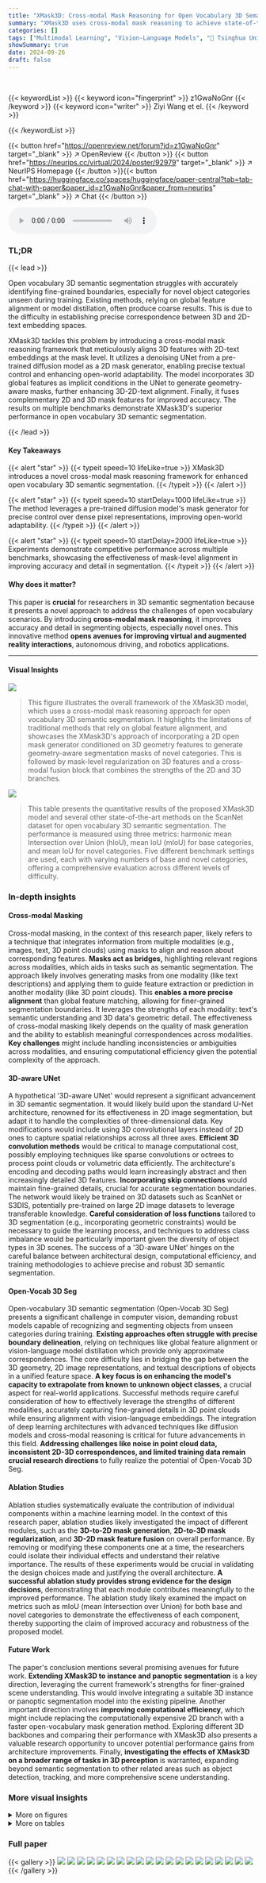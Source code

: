 ```yaml
---
title: "XMask3D: Cross-modal Mask Reasoning for Open Vocabulary 3D Semantic Segmentation"
summary: "XMask3D uses cross-modal mask reasoning to achieve state-of-the-art open vocabulary 3D semantic segmentation by aligning 2D and 3D features at the mask level, resulting in precise segmentation boundar..."
categories: []
tags: ["Multimodal Learning", "Vision-Language Models", "🏢 Tsinghua University",]
showSummary: true
date: 2024-09-26
draft: false
---
```


<br>

{{< keywordList >}}
{{< keyword icon="fingerprint" >}} z1GwaNoGnr {{< /keyword >}}
{{< keyword icon="writer" >}} Ziyi Wang et el. {{< /keyword >}}
 
{{< /keywordList >}}

{{< button href="https://openreview.net/forum?id=z1GwaNoGnr" target="_blank" >}}
↗ OpenReview
{{< /button >}}
{{< button href="https://neurips.cc/virtual/2024/poster/92979" target="_blank" >}}
↗ NeurIPS Homepage
{{< /button >}}{{< button href="https://huggingface.co/spaces/huggingface/paper-central?tab=tab-chat-with-paper&paper_id=z1GwaNoGnr&paper_from=neurips" target="_blank" >}}
↗ Chat
{{< /button >}}



<audio controls>
    <source src="https://ai-paper-reviewer.com/z1GwaNoGnr/podcast.wav" type="audio/wav">
    Your browser does not support the audio element.
</audio>


### TL;DR


{{< lead >}}

Open vocabulary 3D semantic segmentation struggles with accurately identifying fine-grained boundaries, especially for novel object categories unseen during training. Existing methods, relying on global feature alignment or model distillation, often produce coarse results. This is due to the difficulty in establishing precise correspondence between 3D and 2D-text embedding spaces.

XMask3D tackles this problem by introducing a cross-modal mask reasoning framework that meticulously aligns 3D features with 2D-text embeddings at the mask level. It utilizes a denoising UNet from a pre-trained diffusion model as a 2D mask generator, enabling precise textual control and enhancing open-world adaptability.  The model incorporates 3D global features as implicit conditions in the UNet to generate geometry-aware masks, further enhancing 3D-2D-text alignment. Finally, it fuses complementary 2D and 3D mask features for improved accuracy. The results on multiple benchmarks demonstrate XMask3D's superior performance in open vocabulary 3D semantic segmentation.

{{< /lead >}}


#### Key Takeaways

{{< alert "star" >}}
{{< typeit speed=10 lifeLike=true >}} XMask3D introduces a novel cross-modal mask reasoning framework for enhanced open vocabulary 3D semantic segmentation. {{< /typeit >}}
{{< /alert >}}

{{< alert "star" >}}
{{< typeit speed=10 startDelay=1000 lifeLike=true >}} The method leverages a pre-trained diffusion model's mask generator for precise control over dense pixel representations, improving open-world adaptability. {{< /typeit >}}
{{< /alert >}}

{{< alert "star" >}}
{{< typeit speed=10 startDelay=2000 lifeLike=true >}} Experiments demonstrate competitive performance across multiple benchmarks, showcasing the effectiveness of mask-level alignment in improving accuracy and detail in segmentation. {{< /typeit >}}
{{< /alert >}}

#### Why does it matter?
This paper is **crucial** for researchers in 3D semantic segmentation because it presents a novel approach to address the challenges of open vocabulary scenarios.  By introducing **cross-modal mask reasoning**, it improves accuracy and detail in segmenting objects, especially novel ones. This innovative method **opens avenues for improving virtual and augmented reality interactions**, autonomous driving, and robotics applications.

------
#### Visual Insights



![](https://ai-paper-reviewer.com/z1GwaNoGnr/figures_1_1.jpg)

> This figure illustrates the overall framework of the XMask3D model, which uses a cross-modal mask reasoning approach for open vocabulary 3D semantic segmentation. It highlights the limitations of traditional methods that rely on global feature alignment, and showcases the XMask3D's approach of incorporating a 2D open mask generator conditioned on 3D geometry features to generate geometry-aware segmentation masks of novel categories. This is followed by mask-level regularization on 3D features and a cross-modal fusion block that combines the strengths of the 2D and 3D branches.





![](https://ai-paper-reviewer.com/z1GwaNoGnr/tables_6_1.jpg)

> This table presents the quantitative results of the proposed XMask3D model and several other state-of-the-art methods on the ScanNet dataset for open vocabulary 3D semantic segmentation.  The performance is measured using three metrics: harmonic mean Intersection over Union (hIoU), mean IoU (mIoU) for base categories, and mean IoU for novel categories.  Five different benchmark settings are used, each with varying numbers of base and novel categories, offering a comprehensive evaluation across different levels of difficulty.





### In-depth insights


#### Cross-modal Masking
Cross-modal masking, in the context of this research paper, likely refers to a technique that integrates information from multiple modalities (e.g., images, text, 3D point clouds) using masks to align and reason about corresponding features.  **Masks act as bridges,** highlighting relevant regions across modalities, which aids in tasks such as semantic segmentation.  The approach likely involves generating masks from one modality (like text descriptions) and applying them to guide feature extraction or prediction in another modality (like 3D point clouds). This **enables a more precise alignment** than global feature matching, allowing for finer-grained segmentation boundaries. It leverages the strengths of each modality: text's semantic understanding and 3D data's geometric detail. The effectiveness of cross-modal masking likely depends on the quality of mask generation and the ability to establish meaningful correspondences across modalities.  **Key challenges** might include handling inconsistencies or ambiguities across modalities, and ensuring computational efficiency given the potential complexity of the approach.

#### 3D-aware UNet
A hypothetical '3D-aware UNet' would represent a significant advancement in 3D semantic segmentation.  It would likely build upon the standard U-Net architecture, renowned for its effectiveness in 2D image segmentation, but adapt it to handle the complexities of three-dimensional data.  Key modifications would include using 3D convolutional layers instead of 2D ones to capture spatial relationships across all three axes.  **Efficient 3D convolution methods** would be critical to manage computational cost, possibly employing techniques like sparse convolutions or octrees to process point clouds or volumetric data efficiently.  The architecture's encoding and decoding paths would learn increasingly abstract and then increasingly detailed 3D features.  **Incorporating skip connections** would maintain fine-grained details, crucial for accurate segmentation boundaries.  The network would likely be trained on 3D datasets such as ScanNet or S3DIS, potentially pre-trained on large 2D image datasets to leverage transferable knowledge.  **Careful consideration of loss functions** tailored to 3D segmentation (e.g., incorporating geometric constraints) would be necessary to guide the learning process, and techniques to address class imbalance would be particularly important given the diversity of object types in 3D scenes. The success of a '3D-aware UNet' hinges on the careful balance between architectural design, computational efficiency, and training methodologies to achieve precise and robust 3D semantic segmentation.

#### Open-Vocab 3D Seg
Open-vocabulary 3D semantic segmentation (Open-Vocab 3D Seg) presents a significant challenge in computer vision, demanding robust models capable of recognizing and segmenting objects from unseen categories during training.  **Existing approaches often struggle with precise boundary delineation**, relying on techniques like global feature alignment or vision-language model distillation which provide only approximate correspondences.  The core difficulty lies in bridging the gap between the 3D geometry, 2D image representations, and textual descriptions of objects in a unified feature space.  **A key focus is on enhancing the model's capacity to extrapolate from known to unknown object classes**, a crucial aspect for real-world applications.  Successful methods require careful consideration of how to effectively leverage the strengths of different modalities, accurately capturing fine-grained details in 3D point clouds while ensuring alignment with vision-language embeddings. The integration of deep learning architectures with advanced techniques like diffusion models and cross-modal reasoning is critical for future advancements in this field.  **Addressing challenges like noise in point cloud data, inconsistent 2D-3D correspondences, and limited training data remain crucial research directions** to fully realize the potential of Open-Vocab 3D Seg.

#### Ablation Studies
Ablation studies systematically evaluate the contribution of individual components within a machine learning model.  In the context of this research paper, ablation studies likely investigated the impact of different modules, such as the **3D-to-2D mask generation**, **2D-to-3D mask regularization**, and **3D-2D mask feature fusion** on overall performance. By removing or modifying these components one at a time, the researchers could isolate their individual effects and understand their relative importance.  The results of these experiments would be crucial in validating the design choices made and justifying the overall architecture. **A successful ablation study provides strong evidence for the design decisions**, demonstrating that each module contributes meaningfully to the improved performance. The ablation study likely examined the impact on metrics such as mIoU (mean Intersection over Union) for both base and novel categories to demonstrate the effectiveness of each component, thereby supporting the claim of improved accuracy and robustness of the proposed model.

#### Future Work
The paper's conclusion mentions several promising avenues for future work.  **Extending XMask3D to instance and panoptic segmentation** is a key direction, leveraging the current framework's strengths for finer-grained scene understanding.  This would involve integrating a suitable 3D instance or panoptic segmentation model into the existing pipeline. Another important direction involves **improving computational efficiency**, which might include replacing the computationally expensive 2D branch with a faster open-vocabulary mask generation method.  Exploring different 3D backbones and comparing their performance with XMask3D also presents a valuable research opportunity to uncover potential performance gains from architecture improvements. Finally, **investigating the effects of XMask3D on a broader range of tasks in 3D perception** is warranted, expanding beyond semantic segmentation to other related areas such as object detection, tracking, and more comprehensive scene understanding.


### More visual insights

<details>
<summary>More on figures
</summary>


![](https://ai-paper-reviewer.com/z1GwaNoGnr/figures_3_1.jpg)

> This figure shows the detailed architecture of the XMask3D model. It consists of three main components: a 3D geometry extraction branch, a 2D mask generation branch, and a 3D-2D feature fusion module. The 3D branch extracts geometric features from a point cloud.  The 2D branch uses a diffusion model to generate open vocabulary masks, conditioned on global 3D features. These masks are then used for mask-level regularization on the 3D features to ensure fine-grained alignment between 3D and 2D feature spaces. Finally, a fusion block merges the features from both branches to leverage their respective strengths and produce a more accurate result.  The CLIP text and image encoders are used in conjunction with the mask generator and the fusion block.


![](https://ai-paper-reviewer.com/z1GwaNoGnr/figures_8_1.jpg)

> This figure compares the performance of XMask3D against two other state-of-the-art methods, PLA and OpenScene, on four novel object categories (table, bookshelf, chair, and bed).  For each category, it shows the view image, the ground truth segmentation, and the segmentation results produced by each of the three methods. Red boxes highlight the regions of interest (i.e., the novel categories). The visual comparison aims to demonstrate that XMask3D achieves more accurate and precise segmentation boundaries compared to the other two methods.


![](https://ai-paper-reviewer.com/z1GwaNoGnr/figures_9_1.jpg)

> This figure compares the performance of XMask3D against two other methods (PLA and OpenScene) on the task of segmenting novel object categories in 3D scenes.  It shows several example scenes with ground truth segmentations and the corresponding segmentations generated by each of the three methods.  The red boxes highlight the regions of the images containing the novel object categories.  The figure demonstrates that XMask3D achieves better segmentation accuracy and more precise boundary delineation compared to the other methods, particularly for fine-grained objects.


![](https://ai-paper-reviewer.com/z1GwaNoGnr/figures_15_1.jpg)

> This figure presents a visual comparison of the segmentation results obtained by XMask3D, PLA [11], and OpenScene [34] on four novel categories (table, bookshelf, chair, and bed).  Each row shows a different scene, with the leftmost image displaying the original view image, followed by the ground truth segmentation, and then the results from PLA, OpenScene, and finally XMask3D (with its three individual branches and their fusion results).  The red boxes highlight the regions corresponding to the four novel categories. The comparison aims to showcase XMask3D's superior accuracy and more refined segmentation boundaries in comparison to the other methods.


![](https://ai-paper-reviewer.com/z1GwaNoGnr/figures_15_2.jpg)

> This figure compares the segmentation results of XMask3D with two other methods (PLA and OpenScene) on four novel categories: table, bookshelf, chair, and bed.  The comparison highlights the superior accuracy and finer segmentation boundaries achieved by XMask3D, particularly in correctly identifying the novel categories. The red boxes clearly show the areas where the novel categories are located, making it easy to compare the performance of the different methods.


![](https://ai-paper-reviewer.com/z1GwaNoGnr/figures_16_1.jpg)

> This figure showcases three failure cases of the XMask3D model in identifying novel categories (shower curtain, picture, sink).  Each row displays the input image, the ground truth segmentation, the segmentation results from the 2D branch, the 3D branch, and the final fused output.  The model struggles in these cases due to various factors, such as similar object shapes and textures, occlusions, and incomplete point clouds.


</details>




<details>
<summary>More on tables
</summary>


![](https://ai-paper-reviewer.com/z1GwaNoGnr/tables_7_1.jpg)
> This table presents the results of the XMask3D model and other state-of-the-art methods on the S3DIS dataset.  It evaluates the performance on two different category splits (B8/N4 and B6/N6).  The metrics used are the harmonic mean Intersection over Union (hIoU), mean Intersection over Union (mIoU) for base categories, and mean IoU for novel categories.  The best performing model for each metric in each category split is highlighted in bold, showing XMask3D's competitive performance on this dataset.

![](https://ai-paper-reviewer.com/z1GwaNoGnr/tables_7_2.jpg)
> This ablation study analyzes the impact of different components within the XMask3D framework on the B12/N7 benchmark of the ScanNet dataset. It investigates the effects of using different conditional inputs for the diffusion model (text, 2D, or 3D features), the impact of mask regularization, and the contribution of the fusion block by comparing performance metrics (Base and Novel mIoU) across various configurations.

![](https://ai-paper-reviewer.com/z1GwaNoGnr/tables_14_1.jpg)
> This table presents the quantitative results of the proposed XMask3D model and several baseline models on the ScanNet dataset for open vocabulary 3D semantic segmentation.  The performance is measured using three metrics: hIoU (harmonic mean Intersection over Union), base mIoU (mean IoU for base categories), and novel mIoU (mean IoU for novel categories).  Five different benchmarks are used, each characterized by a specific split of categories into base and novel sets (B15/N4, B12/N7, B10/N9, B170/N30, and B150/N50). The results show a comparison of XMask3D's performance against other state-of-the-art methods in this domain.

![](https://ai-paper-reviewer.com/z1GwaNoGnr/tables_14_2.jpg)
> This table presents the quantitative results of open vocabulary 3D semantic segmentation on the ScanNet dataset.  It shows the performance of XMask3D and several other methods across five different benchmark settings.  Each setting varies the number of base and novel categories used for evaluation.  The performance metrics used are harmonic mean IoU (hIoU), mean IoU for base categories, and mean IoU for novel categories.

![](https://ai-paper-reviewer.com/z1GwaNoGnr/tables_14_3.jpg)
> This table presents the performance comparison of different methods on the S3DIS dataset for open vocabulary 3D semantic segmentation.  It shows the harmonic mean Intersection over Union (hIoU), mean IoU (mIoU) for base categories, and mIoU for novel categories.  The best performing method for each metric is highlighted in bold. This allows for a direct comparison of the proposed XMask3D method against existing state-of-the-art techniques for this task.

</details>




### Full paper

{{< gallery >}}
<img src="https://ai-paper-reviewer.com/z1GwaNoGnr/1.png" class="grid-w50 md:grid-w33 xl:grid-w25" />
<img src="https://ai-paper-reviewer.com/z1GwaNoGnr/2.png" class="grid-w50 md:grid-w33 xl:grid-w25" />
<img src="https://ai-paper-reviewer.com/z1GwaNoGnr/3.png" class="grid-w50 md:grid-w33 xl:grid-w25" />
<img src="https://ai-paper-reviewer.com/z1GwaNoGnr/4.png" class="grid-w50 md:grid-w33 xl:grid-w25" />
<img src="https://ai-paper-reviewer.com/z1GwaNoGnr/5.png" class="grid-w50 md:grid-w33 xl:grid-w25" />
<img src="https://ai-paper-reviewer.com/z1GwaNoGnr/6.png" class="grid-w50 md:grid-w33 xl:grid-w25" />
<img src="https://ai-paper-reviewer.com/z1GwaNoGnr/7.png" class="grid-w50 md:grid-w33 xl:grid-w25" />
<img src="https://ai-paper-reviewer.com/z1GwaNoGnr/8.png" class="grid-w50 md:grid-w33 xl:grid-w25" />
<img src="https://ai-paper-reviewer.com/z1GwaNoGnr/9.png" class="grid-w50 md:grid-w33 xl:grid-w25" />
<img src="https://ai-paper-reviewer.com/z1GwaNoGnr/10.png" class="grid-w50 md:grid-w33 xl:grid-w25" />
<img src="https://ai-paper-reviewer.com/z1GwaNoGnr/11.png" class="grid-w50 md:grid-w33 xl:grid-w25" />
<img src="https://ai-paper-reviewer.com/z1GwaNoGnr/12.png" class="grid-w50 md:grid-w33 xl:grid-w25" />
<img src="https://ai-paper-reviewer.com/z1GwaNoGnr/13.png" class="grid-w50 md:grid-w33 xl:grid-w25" />
<img src="https://ai-paper-reviewer.com/z1GwaNoGnr/14.png" class="grid-w50 md:grid-w33 xl:grid-w25" />
<img src="https://ai-paper-reviewer.com/z1GwaNoGnr/15.png" class="grid-w50 md:grid-w33 xl:grid-w25" />
<img src="https://ai-paper-reviewer.com/z1GwaNoGnr/16.png" class="grid-w50 md:grid-w33 xl:grid-w25" />
<img src="https://ai-paper-reviewer.com/z1GwaNoGnr/17.png" class="grid-w50 md:grid-w33 xl:grid-w25" />
<img src="https://ai-paper-reviewer.com/z1GwaNoGnr/18.png" class="grid-w50 md:grid-w33 xl:grid-w25" />
<img src="https://ai-paper-reviewer.com/z1GwaNoGnr/19.png" class="grid-w50 md:grid-w33 xl:grid-w25" />
<img src="https://ai-paper-reviewer.com/z1GwaNoGnr/20.png" class="grid-w50 md:grid-w33 xl:grid-w25" />
{{< /gallery >}}